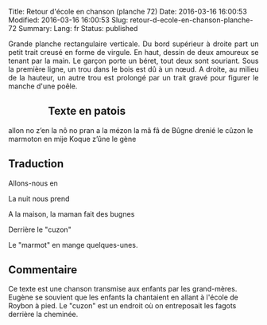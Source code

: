 Title: Retour d'école en chanson (planche 72)
Date: 2016-03-16 16:00:53
Modified: 2016-03-16 16:00:53
Slug: retour-d-ecole-en-chanson-planche-72
Summary: 
Lang: fr
Status: published

<p style="text-align:justify;">Grande planche rectangulaire verticale. Du bord supérieur à droite part un petit trait creusé en forme de virgule. En haut, dessin de deux amoureux se tenant par la main. Le garçon porte un béret, tout deux sont souriant. Sous la première ligne, un trou dans le bois est dû à un nœud. A droite, au milieu de la hauteur, un autre trou est prolongé par un trait gravé pour figurer le manche d'une poêle.</p>

<figure class="image-block" style="float: left;">
  <img alt="" src="{static}/images/planche_72.png">
  <figcaption style="max-width: 209px"></figcaption>
</figure>

## Texte en patois
allon no z’en la nô no pran a la mézon la mâ fâ de Bûgne drenié le cûzon le marmoton en mije Koque z’ûne         le  gène

## Traduction
Allons-nous en

La nuit nous prend

A la maison, la maman fait des bugnes

Derrière le "cuzon"

Le "marmot" en mange quelques-unes.

<figure class="image-block" style="float: right;">
  <img alt="" src="{static}/images/planche_72_detail_dessin.png">
  <figcaption style="max-width: 376px"></figcaption>
</figure>




## Commentaire
Ce texte est une chanson transmise aux enfants par les grand-mères.
Eugène se souvient que les enfants la chantaient en allant à l'école de Roybon à pied.
Le "cuzon" est un endroit où on entreposait les fagots derrière la cheminée.

